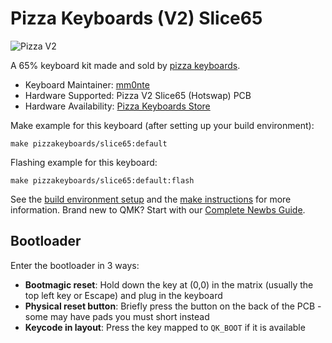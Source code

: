 # Pizza Keyboards (V2) Slice65

![Pizza V2](https://i.imgur.com/RfqnpVlh.jpeg)

A 65% keyboard kit made and sold by [pizza keyboards](https://keyboards.pizza).

* Keyboard Maintainer: [mm0nte](https://github.com/mm0nte)
* Hardware Supported: Pizza V2 Slice65 (Hotswap) PCB
* Hardware Availability: [Pizza Keyboards Store](https://keyboards.pizza/collections/store)

Make example for this keyboard (after setting up your build environment):

    make pizzakeyboards/slice65:default

Flashing example for this keyboard:

    make pizzakeyboards/slice65:default:flash

See the [build environment setup](https://docs.qmk.fm/#/getting_started_build_tools) and the [make instructions](https://docs.qmk.fm/#/getting_started_make_guide) for more information. Brand new to QMK? Start with our [Complete Newbs Guide](https://docs.qmk.fm/#/newbs).

## Bootloader

Enter the bootloader in 3 ways:

* **Bootmagic reset**: Hold down the key at (0,0) in the matrix (usually the top left key or Escape) and plug in the keyboard
* **Physical reset button**: Briefly press the button on the back of the PCB - some may have pads you must short instead
* **Keycode in layout**: Press the key mapped to `QK_BOOT` if it is available
